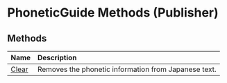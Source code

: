 
# PhoneticGuide Methods (Publisher)

## Methods



|**Name**|**Description**|
|:-----|:-----|
| [Clear](2f6d1214-9990-13dc-36ad-a9e6a23c6a7b.md)|Removes the phonetic information from Japanese text.|
